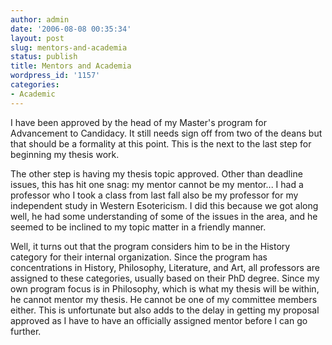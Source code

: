 ```yaml
---
author: admin
date: '2006-08-08 00:35:34'
layout: post
slug: mentors-and-academia
status: publish
title: Mentors and Academia
wordpress_id: '1157'
categories:
- Academic
---
```

I have been approved by the head of my Master's program for Advancement to Candidacy. It still needs sign off from two of the deans but that should be a formality at this point. This is the next to the last step for beginning my thesis work.

The other step is having my thesis topic approved. Other than deadline issues, this has hit one snag: my mentor cannot be my mentor... I had a professor who I took a class from last fall also be my professor for my independent study in Western Esotericism. I did this because we got along well, he had some understanding of some of the issues in the area, and he seemed to be inclined to my topic matter in a friendly manner.

Well, it turns out that the program considers him to be in the History category for their internal organization. Since the program has concentrations in History, Philosophy, Literature, and Art, all professors are assigned to these categories, usually based on their PhD degree. Since my own program focus is in Philosophy, which is what my thesis will be within, he cannot mentor my thesis. He cannot be one of my committee members either. This is unfortunate but also adds to the delay in getting my proposal approved as I have to have an officially assigned mentor before I can go further.
